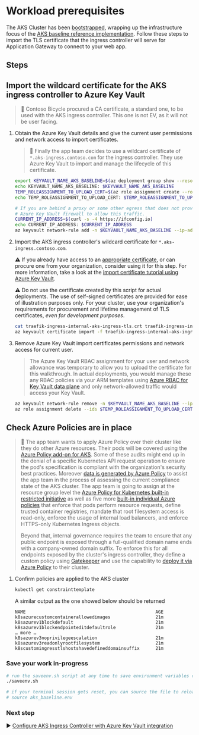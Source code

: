 # Workload prerequisites

The AKS Cluster has been [bootstrapped](./07-bootstrap-validation.md), wrapping up the infrastructure focus of the [AKS baseline reference implementation](../../). Follow these steps to import the TLS certificate that the ingress controller will serve for Application Gateway to connect to your web app.

## Steps

## Import the wildcard certificate for the AKS ingress controller to Azure Key Vault

> :book: Contoso Bicycle procured a CA certificate, a standard one, to be used with the AKS ingress controller. This one is not EV, as it will not be user facing.

1. Obtain the Azure Key Vault details and give the current user permissions and network access to import certificates.

   > :book: Finally the app team decides to use a wildcard certificate of `*.aks-ingress.contoso.com` for the ingress controller. They use Azure Key Vault to import and manage the lifecycle of this certificate.

   ```bash
   export KEYVAULT_NAME_AKS_BASELINE=$(az deployment group show --resource-group rg-bu0001a0008 -n cluster-stamp --query properties.outputs.keyVaultName.value -o tsv)
   echo KEYVAULT_NAME_AKS_BASELINE: $KEYVAULT_NAME_AKS_BASELINE
   TEMP_ROLEASSIGNMENT_TO_UPLOAD_CERT=$(az role assignment create --role a4417e6f-fecd-4de8-b567-7b0420556985 --assignee-principal-type user --assignee-object-id $(az ad signed-in-user show --query 'id' -o tsv) --scope $(az keyvault show --name $KEYVAULT_NAME_AKS_BASELINE --query 'id' -o tsv) --query 'id' -o tsv)
   echo TEMP_ROLEASSIGNMENT_TO_UPLOAD_CERT: $TEMP_ROLEASSIGNMENT_TO_UPLOAD_CERT

   # If you are behind a proxy or some other egress that does not provide a consistent IP, you'll need to manually adjust the
   # Azure Key Vault firewall to allow this traffic.
   CURRENT_IP_ADDRESS=$(curl -s -4 https://ifconfig.io)
   echo CURRENT_IP_ADDRESS: $CURRENT_IP_ADDRESS
   az keyvault network-rule add -n $KEYVAULT_NAME_AKS_BASELINE --ip-address ${CURRENT_IP_ADDRESS}
   ```

1. Import the AKS ingress controller's wildcard certificate for `*.aks-ingress.contoso.com`.

   :warning: If you already have access to an [appropriate certificate](https://learn.microsoft.com/azure/key-vault/certificates/certificate-scenarios#formats-of-import-we-support), or can procure one from your organization, consider using it for this step. For more information, take a look at the [import certificate tutorial using Azure Key Vault](https://learn.microsoft.com/azure/key-vault/certificates/tutorial-import-certificate#import-a-certificate-to-key-vault).

   :warning: Do not use the certificate created by this script for actual deployments. The use of self-signed certificates are provided for ease of illustration purposes only. For your cluster, use your organization's requirements for procurement and lifetime management of TLS certificates, *even for development purposes*.

   ```bash
   cat traefik-ingress-internal-aks-ingress-tls.crt traefik-ingress-internal-aks-ingress-tls.key > traefik-ingress-internal-aks-ingress-tls.pem
   az keyvault certificate import -f traefik-ingress-internal-aks-ingress-tls.pem -n traefik-ingress-internal-aks-ingress-tls --vault-name $KEYVAULT_NAME_AKS_BASELINE
   ```

1. Remove Azure Key Vault import certificates permissions and network access for current user.

   > The Azure Key Vault RBAC assignment for your user and network allowance was temporary to allow you to upload the certificate for this walkthrough. In actual deployments, you would manage these any RBAC policies via your ARM templates using [Azure RBAC for Key Vault data plane](https://learn.microsoft.com/azure/key-vault/general/secure-your-key-vault#data-plane-and-access-policies) and only network-allowed traffic would access your Key Vault.

   ```bash
   az keyvault network-rule remove -n $KEYVAULT_NAME_AKS_BASELINE --ip-address "${CURRENT_IP_ADDRESS}/32"
   az role assignment delete --ids $TEMP_ROLEASSIGNMENT_TO_UPLOAD_CERT
   ```

## Check Azure Policies are in place

> :book: The app team wants to apply Azure Policy over their cluster like they do other Azure resources. Their pods will be covered using the [Azure Policy add-on for AKS](https://learn.microsoft.com/azure/aks/use-pod-security-on-azure-policy). Some of these audits might end up in the denial of a specific Kubernetes API request operation to ensure the pod's specification is compliant with the organization's security best practices. Moreover [data is generated by Azure Policy](https://learn.microsoft.com/azure/governance/policy/how-to/get-compliance-data) to assist the app team in the process of assessing the current compliance state of the AKS cluster. The app team is going to assign at the resource group level the [Azure Policy for Kubernetes built-in restricted initiative](https://learn.microsoft.com/azure/aks/use-pod-security-on-azure-policy#built-in-policy-initiatives) as well as five more [built-in individual Azure policies](https://learn.microsoft.com/azure/aks/policy-samples#microsoftcontainerservice) that enforce that pods perform resource requests, define trusted container registries, mandate that root filesystem access is read-only, enforce the usage of internal load balancers, and enforce HTTPS-only Kubernetes Ingress objects.
>
> Beyond that, internal governance requires the team to ensure that any public endpoint is exposed through a full-qualified domain name ends with a company-owned domain suffix. To enforce this for all endpoints exposed by the cluster's ingress controller, they define a custom policy using [Gatekeeper](https://open-policy-agent.github.io/gatekeeper/website/docs/) and use the capability to [deploy it via Azure Policy](https://learn.microsoft.com/azure/aks/use-azure-policy#create-and-assign-a-custom-policy-definition) to their cluster.

1. Confirm policies are applied to the AKS cluster

   ```bash
   kubectl get constrainttemplate
   ```

   A similar output as the one showed below should be returned

   ```output
   NAME                                                 AGE
   k8sazurecustomcontainerallowedimages                 21m
   k8sazurev1blockdefault                               21m
   k8sazurev1blockendpointeditdefaultrole               21m
   … more …            
   k8sazurev3noprivilegeescalation                      21m
   k8sazurev3readonlyrootfilesystem                     21m
   k8scustomingresstlshostshavedefineddomainsuffix      21m
   ```

### Save your work in-progress

```bash
# run the saveenv.sh script at any time to save environment variables created above to aks_baseline.env
./saveenv.sh

# if your terminal session gets reset, you can source the file to reload the environment variables
# source aks_baseline.env
```

### Next step

:arrow_forward: [Configure AKS Ingress Controller with Azure Key Vault integration](./09-secret-management-and-ingress-controller.md)

